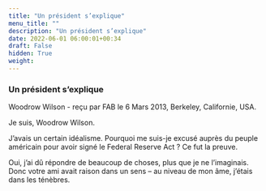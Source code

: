 ```yaml
---
title: "Un président s’explique"
menu_title: ""
description: "Un président s’explique"
date: 2022-06-01 06:00:01+00:34
draft: False
hidden: True
weight:
---
```

### Un président s’explique

Woodrow Wilson - reçu par FAB le 6 Mars 2013, Berkeley, Californie, USA.

Je suis, Woodrow Wilson.

J’avais un certain idéalisme. Pourquoi me suis-je excusé auprès du peuple américain pour avoir signé le Federal Reserve Act ? Ce fut la preuve.

Oui, j’ai dû répondre de beaucoup de choses, plus que je ne l’imaginais. Donc votre ami avait raison dans un sens – au niveau de mon âme, j’étais dans les ténèbres.
